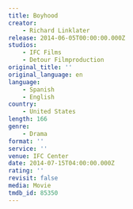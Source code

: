 ```yaml
---
title: Boyhood
creator:
    - Richard Linklater
release: 2014-06-05T00:00:00.000Z
studios:
    - IFC Films
    - Detour Filmproduction
original_title: ''
original_language: en
language:
    - Spanish
    - English
country:
    - United States
length: 166
genre:
    - Drama
format: ''
service: ''
venue: IFC Center
date: 2014-07-15T04:00:00.000Z
rating: ''
revisit: false
media: Movie
tmdb_id: 85350
---
```



